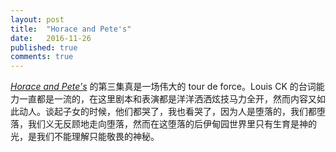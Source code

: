 ```yaml
---
layout: post
title:  "Horace and Pete's"
date:   2016-11-26 
published: true
comments: true
---
```


[_Horace and Pete's_](https://louisck.net/show/horace-and-pete) 的第三集真是一场伟大的 tour de force。Louis CK 的台词能力一直都是一流的，在这里剧本和表演都是洋洋洒洒炫技马力全开，然而内容又如此动人。谈起子女的时候，他们都哭了，我也看哭了，因为人是堕落的，我们都堕落，我们义无反顾地走向堕落，然而在这堕落的后伊甸园世界里只有生育是神的光，是我们不能理解只能敬畏的神秘﻿。